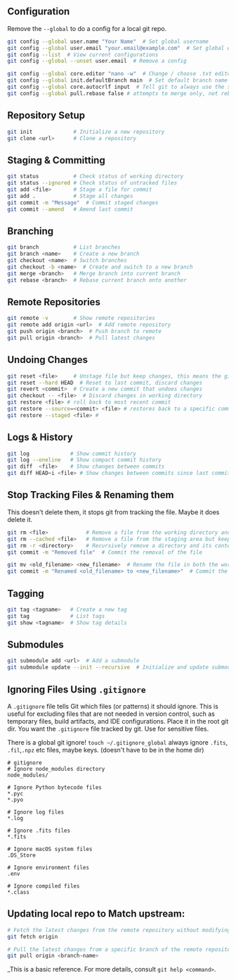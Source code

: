 

## Configuration
Remove the `--global` to do a config for a local git repo. 
```sh
git config --global user.name "Your Name"  # Set global username
git config --global user.email "your.email@example.com"  # Set global email
git config --list  # View current configurations
git config --global --unset user.email  # Remove a config

git config --global core.editor "nano -w"  # Change / choose .txt editor
git config --global init.defaultBranch main  # Set default branch name
git config --global core.autocrlf input  # Tell git to always use the same line ending between mac, linux, and windows (this is the Linux and mac command to run)
git config --global pull.rebase false # attempts to merge only, not rebase when doing a git pull 

```

## Repository Setup
```sh
git init             # Initialize a new repository
git clone <url>      # Clone a repository
```

## Staging & Committing
```sh
git status           # Check status of working directory
git status --ignored # Check status of untracked files
git add <file>       # Stage a file for commit
git add .            # Stage all changes
git commit -m "Message"  # Commit staged changes
git commit --amend   # Amend last commit
```

## Branching
```sh
git branch           # List branches
git branch <name>    # Create a new branch
git checkout <name>  # Switch branches
git checkout -b <name>  # Create and switch to a new branch
git merge <branch>   # Merge branch into current branch
git rebase <branch>  # Rebase current branch onto another
```

## Remote Repositories
```sh
git remote -v        # Show remote repositories
git remote add origin <url>  # Add remote repository
git push origin <branch>  # Push branch to remote
git pull origin <branch>  # Pull latest changes
```

## Undoing Changes
```sh
git reset <file>     # Unstage file but keep changes, this means the git add stuff
git reset --hard HEAD  # Reset to last commit, discard changes
git revert <commit>  # Create a new commit that undoes changes
git checkout -- <file>  # Discard changes in working directory
git restore <file> # roll back to most recent commit 
git restore --source=<commit> <file> # restores back to a specific commit, commit is the ID number, can use -s 
git restore --staged <file> # 

```

## Logs & History
```sh
git log             # Show commit history
git log --oneline   # Show compact commit history
git diff  <file>    # Show changes between commits
git diff HEAD~i <file> # Show changes between commits since last commit, the ~i indicates how far back to look
```


## Stop Tracking Files & Renaming them 
This doesn't delete them, it stops git from tracking the file.  Maybe it does delete it.

```sh
git rm <file>            # Remove a file from the working directory and staging area
git rm --cached <file>   # Remove a file from the staging area but keep it in the working directory
git rm -r <directory>    # Recursively remove a directory and its contents
git commit -m "Removed file"  # Commit the removal of the file

git mv <old_filename> <new_filename>  # Rename the file in both the working directory and staging area
git commit -m "Renamed <old_filename> to <new_filename>"  # Commit the change


```
## Tagging
```sh
git tag <tagname>   # Create a new tag
git tag             # List tags
git show <tagname>  # Show tag details
```

## Submodules
```sh
git submodule add <url>  # Add a submodule
git submodule update --init --recursive  # Initialize and update submodules
```


## Ignoring Files Using `.gitignore`
A `.gitignore` file tells Git which files (or patterns) it should ignore. This is useful for excluding files that are not needed in version control, such as temporary files, build artifacts, and IDE configurations. Place it in the root git dir. You want the `.gitignore` file tracked by git. Use for sensitive files. 

There is a global git ignore! `touch ~/.gitignore_global` always ignore `.fits`, `.fil`,`.npz` etc  files, maybe keys. (doesn't have to be in the home dir)


```.gitignore
# gitignore
# Ignore node_modules directory
node_modules/

# Ignore Python bytecode files
*.pyc
*.pyo

# Ignore log files
*.log

# Ignore .fits files 
*.fits

# Ignore macOS system files
.DS_Store

# Ignore environment files
.env

# Ignore compiled files
*.class
```


## Updating local repo to Match upstream:

```sh
# Fetch the latest changes from the remote repository without modifying local branches
git fetch origin

# Pull the latest changes from a specific branch of the remote repository and merge them into the current local branch
git pull origin <branch-name>

```

_This is a basic reference. For more details, consult `git help <command>`.
